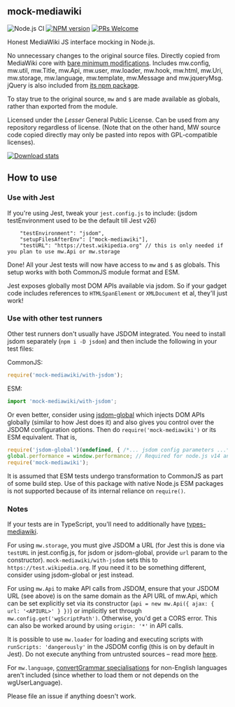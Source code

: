 ## mock-mediawiki
![Node.js CI](https://github.com/wikimedia-gadgets/mock-mediawiki/workflows/test/badge.svg)
[![NPM version](https://img.shields.io/npm/v/mock-mediawiki.svg)](https://www.npmjs.com/package/mock-mediawiki)
[![PRs Welcome](https://img.shields.io/badge/PRs-welcome-brightgreen.svg?style=flat-square)](http://makeapullrequest.com)

Honest MediaWiki JS interface mocking in Node.js.

No unnecessary changes to the original source files. Directly copied from MediaWiki core with [bare minimum modifications](https://github.com/wikimedia-gadgets/mock-mediawiki/blob/main/PATCHES.md). Includes mw.config, mw.util, mw.Title, mw.Api, mw.user, mw.loader, mw.hook, mw.html, mw.Uri, mw.storage, mw.language, mw.template, mw.Message and mw.jqueryMsg. jQuery is also included from [its npm package](https://www.npmjs.com/package/jquery).

To stay true to the original source, `mw` and `$` are made available as globals, rather than exported from the module.

Licensed under the _Lesser_ General Public License. Can be used from any repository regardless of license. (Note that on the other hand, MW source code copied directly may only be pasted into repos with GPL-compatible licenses).

[![Download stats](https://nodei.co/npm/mock-mediawiki.png?downloads=true&downloadRank=true)](https://nodei.co/npm/mock-mediawiki/)

## How to use

### Use with Jest

If you're using Jest, tweak your `jest.config.js` to include: (jsdom testEnvironment used to be the default till Jest v26)
```
    "testEnvironment": "jsdom",
    "setupFilesAfterEnv": ["mock-mediawiki"],
    "testURL": "https://test.wikipedia.org" // this is only needed if you plan to use mw.Api or mw.storage
```

Done! All your Jest tests will now have access to `mw` and `$` as globals. This setup works with both CommonJS module format and ESM.

Jest exposes globally most DOM APIs available via jsdom. So if your gadget code includes references to `HTMLSpanElement` or `XMLDocument` et al, they'll just work!

### Use with other test runners

Other test runners don't usually have JSDOM integrated. You need to install jsdom separately (`npm i -D jsdom`) and then include the following in your test files:

CommonJS:
```js
require('mock-mediawiki/with-jsdom');
```

ESM:
```js
import 'mock-mediawiki/with-jsdom';
```

Or even better, consider using [jsdom-global](https://www.npmjs.com/package/jsdom-global) which injects DOM APIs globally (similar to how Jest does it) and also gives you control over the JSDOM configuration options. Then do `require('mock-mediawiki')` or its ESM equivalent. That is,

```js
require('jsdom-global')(undefined, { /*... jsdom config parameters ...*/ });
global.performance = window.performance; // Required for node.js v14 and older, until https://github.com/rstacruz/jsdom-global/issues/59 is resolved
require('mock-mediawiki');
```

It is assumed that ESM tests undergo transformation to CommonJS as part of some build step. Use of this package with native Node.js ESM packages is not supported because of its internal reliance on `require()`.

### Notes

If your tests are in TypeScript, you'll need to additionally have [types-mediawiki](https://github.com/wikimedia-gadgets/types-mediawiki).

For using `mw.storage`, you must give JSDOM a URL (for Jest this is done via `testURL` in jest.config.js, for jsdom or jsdom-global, provide `url` param to the constructor). `mock-mediawiki/with-jsdom` sets this to `https://test.wikipedia.org`. If you need it to be something different, consider using jsdom-global or jest instead.

For using `mw.Api` to make API calls from JSDOM, ensure that your JSDOM URL (see above) is on the same domain as the API URL of mw.Api, which can be set explicitly set via its constructor (`api = new mw.Api({ ajax: { url: '<APIURL>' } })`) or implicitly set through `mw.config.get('wgScriptPath')`. Otherwise, you'd get a CORS error. This can also be worked around by using `origin: '*'` in API calls.

It is possible to use `mw.loader` for loading and executing scripts with `runScripts: 'dangerously'` in the JSDOM config (this is on by default in Jest). Do not execute anything from untrusted sources – read more [here](https://github.com/jsdom/jsdom#executing-scripts).

For `mw.language`, [convertGrammar specialisations](https://github.com/wikimedia/mediawiki/tree/master/resources/src/mediawiki.language/languages) for non-English languages aren't included (since whether to load them or not depends on the wgUserLanguage).

Please file an issue if anything doesn't work.

